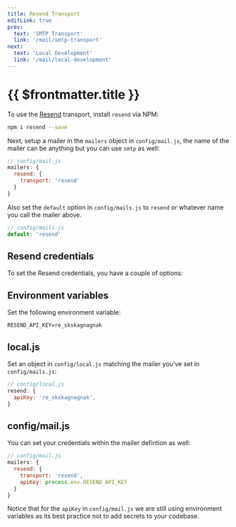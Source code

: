 ```yaml
---
title: Resend Transport
editLink: true
prev:
  text: 'SMTP Transport'
  link: '/mail/smtp-transport'
next:
  text: 'Local Development'
  link: '/mail/local-development'
---
```


# {{ $frontmatter.title }}

To use the [Resend](https://resend.com) transport, install `resend` via NPM:

```sh
npm i resend --save
```

Next, setup a mailer in the `mailers` object in `config/mail.js`, the name of the mailer can be anything but you can use `smtp` as well:

```js
// config/mail.js
mailers: {
  resend: {
    transport: 'resend'
  }
}
```

Also set the `default` option in `config/mails.js` to `resend` or whatever name you call the mailer above.

```js
// config/mails.js
default: 'resend'
```

## Resend credentials

To set the Resend credentials, you have a couple of options:

## Environment variables

Set the following environment variable:

```
RESEND_API_KEY=re_skskagnagnak
```

## local.js

Set an object in `config/local.js` matching the mailer you've set in `config/mails.js`:

```js
// config/local.js
resend: {
  apiKey: 're_skskagnagnak',
}
```

## config/mail.js

You can set your credentials within the mailer defintion as well:

```js
// config/mail.js
mailers: {
  resend: {
    transport: 'resend',
    apiKey: process.env.RESEND_API_KEY
  }
}
```

Notice that for the `apiKey` in `config/mail.js` we are still using environment variables as its best practice not to add secrets to your codebase.
